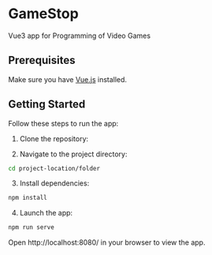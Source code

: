 # GameStop
Vue3 app for Programming of Video Games
## Prerequisites
Make sure you have [Vue.js](https://vuejs.org/) installed.

## Getting Started
Follow these steps to run the app:

1. Clone the repository:

2. Navigate to the project directory:
```bash
cd project-location/folder
```
3. Install dependencies:
```bash
npm install
```
4. Launch the app:
```bash
npm run serve
```
Open http://localhost:8080/ in your browser to view the app.
